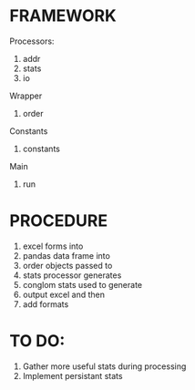 # FRAMEWORK
Processors:
  1. addr
  2. stats
  3. io
  
Wrapper
  1. order
  
Constants
  1. constants

Main
  1. run

# PROCEDURE
1. excel forms into
2. pandas data frame into
3. order objects passed to
4. stats processor generates
5. conglom stats used to generate
6. output excel and then
7. add formats

# TO DO:
1. Gather more useful stats during processing
2. Implement persistant stats

